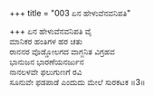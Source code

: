 +++
title = "003 ಏನ ಹೇಳುವೆನವನಿಪತಿ"

+++
ಏನ ಹೇಳುವೆನವನಿಪತಿ ವೈ   
ಮಾನಿಕರ ಹಂತಿಗಳ ಹರ ಚತು   
ರಾನನರ ವೊಡ್ಡೋಲಗದ ವಾಗ್ಜನಿತ ವಿಗ್ರಹವ   
ಭಾನುಜನ ಭಾರಣೆಯನರ್ಜುನ   
ನಾನಲಳವೇ ಫಲುಗುಣಗೆ ರವಿ   
ಸೂನುವೇ ಫಡಪಾಡೆ ಎಂದುದು ಮೇಲೆ ಸುರಕಟಕ       ॥3॥